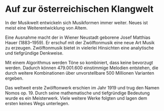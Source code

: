 # Auf zur österreichischen Klangwelt

In der Musikwelt entwickeln sich Musikformen immer weiter. Neues ist meist eine Weiterentwicklung von Altem.

Eine Ausnahme macht der in Wiener Neustadt geborene Josef Matthias Hauer (1883–1959). Er erschuf mit der Zwölftonmusik eine neue Art Musik zu erzeugen. Zwölftonmusik bietet in vielerlei Hinsichten eine analytische und tiefgründige Denkweise.
   
Mit einem Algorithmus werden Töne so kombiniert, dass keine bevorzugt werden. Dadurch können 479.001.600 einstimmige Melodien entstehen, die durch weitere Kombinationen über unvorstellbare 500 Millionen Varianten ergeben.

Das weltweit erste Zwölftonwerk erschien im Jahr 1919 und trug den Namen Nomos op. 19. Durch seine mathematische und tiefgründige Bedeutung wurde es ein Meisterwerk. Viele weitere Werke folgten und lagen dem ersten keines Wegs unterlegen.
